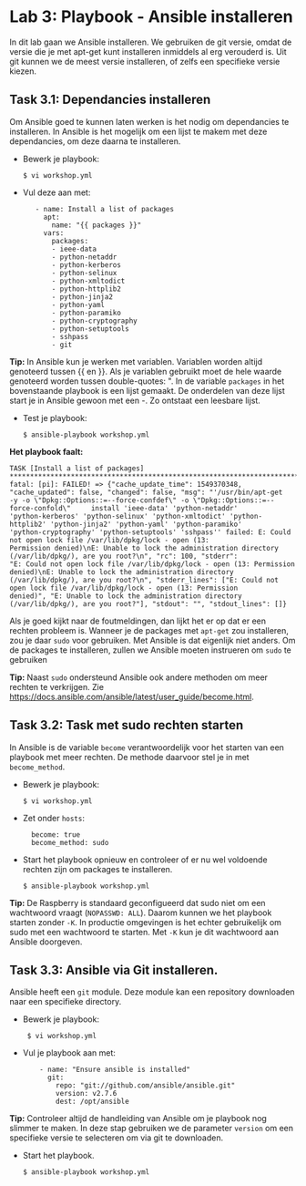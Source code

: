 # Lab 3: Playbook - Ansible installeren
In dit lab gaan we Ansible installeren. We gebruiken de git versie, omdat de versie die je met apt-get kunt installeren inmiddels al erg verouderd is. Uit git kunnen we de meest versie installeren, of zelfs een specifieke versie kiezen.

## Task 3.1: Dependancies installeren
Om Ansible goed te kunnen laten werken is het nodig om dependancies te installeren. In Ansible is het mogelijk om een lijst te makem met deze dependancies, om deze daarna te installeren.

* Bewerk je playbook:

  ``$ vi workshop.yml``
  
* Vul deze aan met:

  ```
     - name: Install a list of packages
       apt:
         name: "{{ packages }}"
       vars:
         packages:
         - ieee-data
         - python-netaddr
         - python-kerberos
         - python-selinux
         - python-xmltodict
         - python-httplib2
         - python-jinja2
         - python-yaml
         - python-paramiko
         - python-cryptography
         - python-setuptools
         - sshpass
         - git
  ```
  
**Tip:** In Ansible kun je werken met variablen. Variablen worden altijd genoteerd tussen {{ en }}. Als je variablen gebruikt moet de hele waarde genoteerd worden tussen double-quotes: ". In de variable ``packages`` in het bovenstaande playbook is een lijst gemaakt. De onderdelen van deze lijst start je in Ansible gewoon met een -. Zo ontstaat een leesbare lijst.

* Test je playbook:

  ``$ ansible-playbook workshop.yml``

**Het playbook faalt:**

```
TASK [Install a list of packages] **********************************************************************************************
fatal: [pi]: FAILED! => {"cache_update_time": 1549370348, "cache_updated": false, "changed": false, "msg": "'/usr/bin/apt-get
-y -o \"Dpkg::Options::=--force-confdef\" -o \"Dpkg::Options::=--force-confold\"     install 'ieee-data' 'python-netaddr' 
'python-kerberos' 'python-selinux' 'python-xmltodict' 'python-httplib2' 'python-jinja2' 'python-yaml' 'python-paramiko' 
'python-cryptography' 'python-setuptools' 'sshpass'' failed: E: Could not open lock file /var/lib/dpkg/lock - open (13: 
Permission denied)\nE: Unable to lock the administration directory (/var/lib/dpkg/), are you root?\n", "rc": 100, "stderr":
"E: Could not open lock file /var/lib/dpkg/lock - open (13: Permission denied)\nE: Unable to lock the administration directory 
(/var/lib/dpkg/), are you root?\n", "stderr_lines": ["E: Could not open lock file /var/lib/dpkg/lock - open (13: Permission 
denied)", "E: Unable to lock the administration directory (/var/lib/dpkg/), are you root?"], "stdout": "", "stdout_lines": []}
```

Als je goed kijkt naar de foutmeldingen, dan lijkt het er op dat er een rechten probleem is. Wanneer je de packages met ``apt-get`` zou installeren, zou je daar ``sudo`` voor gebruiken. Met Ansible is dat eigenlijk niet anders. Om de packages te installeren, zullen we Ansible moeten instrueren om ``sudo`` te gebruiken

**Tip:** Naast ``sudo`` ondersteund Ansible ook andere methoden om meer rechten te verkrijgen. Zie https://docs.ansible.com/ansible/latest/user_guide/become.html.

## Task 3.2: Task met sudo rechten starten
In Ansible is de variable ``become`` verantwoordelijk voor het starten van een playbook met meer rechten. De methode daarvoor stel je in met ``become_method``.

* Bewerk je playbook:

  ``$ vi workshop.yml``
  
* Zet onder ``hosts``:

  ```
    become: true
    become_method: sudo
  ```
  
* Start het playbook opnieuw en controleer of er nu wel voldoende rechten zijn om packages te installeren.

  ``$ ansible-playbook workshop.yml``

**Tip:** De Raspberry is standaard geconfigueerd dat sudo niet om een wachtwoord vraagt (``NOPASSWD: ALL``). Daarom kunnen we het playbook starten zonder ``-K``. In productie omgevingen is het echter gebruikelijk om sudo met een wachtwoord te starten. Met ``-K`` kun je dit wachtwoord aan Ansible doorgeven.

## Task 3.3: Ansible via Git installeren.
Ansible heeft een ``git`` module. Deze module kan een repository downloaden naar een specifieke directory.

* Bewerk je playbook:

  `` $ vi workshop.yml``
  
* Vul je playbook aan met:

  ```
      - name: "Ensure ansible is installed"
        git:
          repo: "git://github.com/ansible/ansible.git"
          version: v2.7.6
          dest: /opt/ansible
  ```

**Tip:** Controleer altijd de handleiding van Ansible om je playbook nog slimmer te maken. In deze stap gebruiken we de parameter ``version`` om een specifieke versie te selecteren om via git te downloaden.

* Start het playbook.

  ``$ ansible-playbook workshop.yml``
